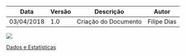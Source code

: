 |Data|Versão|Descrição|Autor|
|----|------|---------|-----|
|03/04/2018|1.0|Criação do Documento|Filipe Dias|

![](https://raw.githubusercontent.com/gabrielziegler3/Requisitos-2018-1/master/imagens/Imagens_FirstThingsFirst/Captura%20de%20Tela%202018-04-03%20%C3%A0s%2009.05.09.png)

[Dados e Estatísticas](Dados-e-Estat%C3%ADsticas)